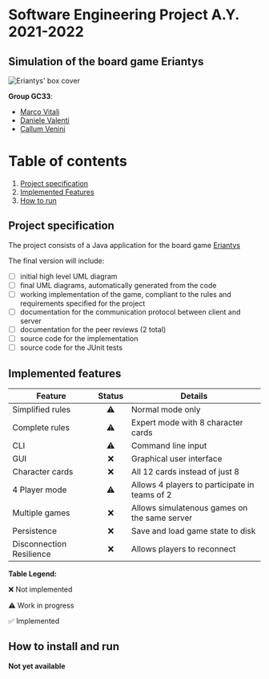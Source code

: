 # Software Engineering Project A.Y. 2021-2022

## Simulation of the board game Eriantys
<img src="https://www.craniocreations.it/wp-content/uploads/2021/06/Eriantys_scatolaFrontombra-300x300.png" alt="Eriantys' box cover">

**Group GC33**:
- [Marco Vitali](https://github.com/MarcoVitali0)
- [Daniele Valenti](https://github.com/danielevalenti)
- [Callum Venini](https://github.com/Callum-Venini)

# Table of contents

1. [Project specification](#project-specification)
2. [Implemented Features](#implemented-features)
3. [How to run](#how-to-install-and-run)

## Project specification

The project consists of a Java application for the board game [Eriantys](https://www.craniocreations.it/prodotto/eriantys/)

The final version will include:
- [ ] initial high level UML diagram
- [ ] final UML diagrams, automatically generated from the code
- [ ] working implementation of the game, compliant to the rules and requirements specified for the project
- [ ] documentation for the communication protocol between client and server
- [ ] documentation for the peer reviews (2 total)
- [ ] source code for the implementation
- [ ] source code for the JUnit tests

## Implemented features

| Feature | Status | Details |
|---------|:------:|---------|
|Simplified rules|:warning:|Normal mode only|
|Complete rules|:warning:|Expert mode with 8 character cards|
|CLI|:warning:|Command line input|
|GUI|:x:|Graphical user interface|
|Character cards|:x:|All 12 cards instead of just 8|
|4 Player mode|:warning:|Allows 4 players to participate in teams of 2|
|Multiple games|:x:|Allows simulatenous games on the same server|
|Persistence|:x:|Save and load game state to disk|
|Disconnection Resilience|:x:|Allows players to reconnect|

**Table Legend:**

:x: Not implemented

:warning: Work in progress

:white_check_mark: Implemented

## How to install and run

**Not yet available**
